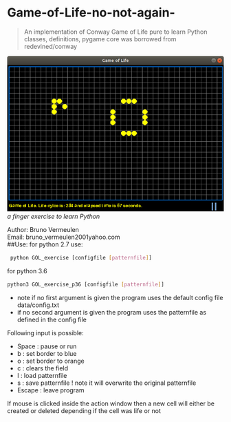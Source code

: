 # Game-of-Life-no-not-again-
>An implementation of Conway Game of Life pure to learn Python classes, definitions, pygame
>core was borrowed from redevined/conway

![](GOL_screen_shot.png)
*a finger exercise to learn Python*

Author: Bruno Vermeulen<br /> 
Email: bruno_vermeulen2001yahoo.com<br />
##Use:
for python 2.7 use:
```sh 
 python GOL_exercise [configfile [patternfile]]
``` 
for python 3.6
```sh
python3 GOL_exercise_p36 [configfile [patternfile]]
```
* note if no first argument is given the program uses the default config file data/config.txt
* if no second argument is given the program uses the patternfile as defined in the config file
   
Following input is possible:
* Space  : pause or run
* b      : set border to blue
* o      : set border to orange
* c      : clears the field
* l      : load patternfile
* s      : save patternfile ! note it will overwrite the original patternfile
* Escape : leave program

If mouse is clicked inside the action window then a new cell will either be created or deleted depending if the cell was life or not
